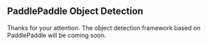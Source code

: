 ## PaddlePaddle Object Detection

Thanks for your attention. The object detection framework based on PaddlePaddle will be coming soon.
